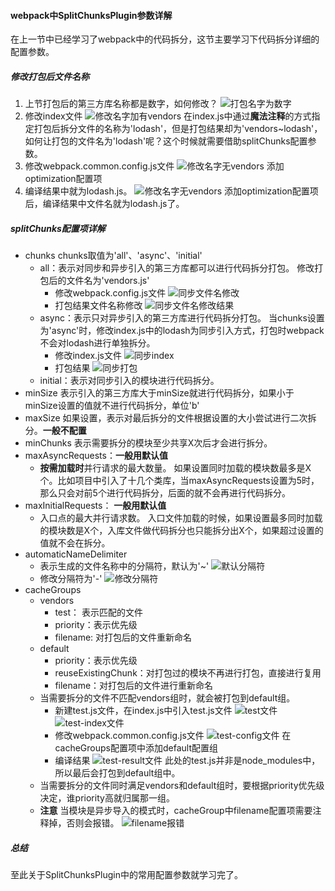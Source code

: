 #### webpack中SplitChunksPlugin参数详解
在上一节中已经学习了webpack中的代码拆分，这节主要学习下代码拆分详细的配置参数。
##### 修改打包后文件名称
1. 上节打包后的第三方库名称都是数字，如何修改？
  ![打包名字为数字](./imgs/1.number-name.png)
2. 修改index文件
  ![修改名字加有vendors](./imgs/2.vendors-name.png)
  在index.js中通过**魔法注释**的方式指定打包后拆分文件的名称为'lodash'，但是打包结果却为'vendors~lodash'，如何让打包的文件名为'lodash'呢？这个时候就需要借助splitChunks配置参数。
3. 修改webpack.common.config.js文件
  ![修改名字无vendors](./imgs/3.real-name.png)
  添加optimization配置项
4. 编译结果中就为lodash.js。
  ![修改名字无vendors](./imgs/4.real-result.png)
  添加optimization配置项后，编译结果中文件名就为lodash.js了。

##### splitChunks配置项详解
- chunks
  chunks取值为'all'、'async'、'initial'
  - all：表示对同步和异步引入的第三方库都可以进行代码拆分打包。
    修改打包后的文件名为'vendors.js'
    - 修改webpack.config.js文件
    ![同步文件名修改](./imgs/8.rename-config.png)
    - 打包结果文件名称修改
    ![同步文件名修改结果](./imgs/9.rename-result.png)
  - async：表示只对异步引入的第三方库进行代码拆分打包。
    当chunks设置为'async'时，修改index.js中的lodash为同步引入方式，打包时webpack不会对lodash进行单独拆分。
    - 修改index.js文件
      ![同步index](./imgs/6.index.png)
    - 打包结果
      ![同步打包](./imgs/7.index-result.png)
  - initial：表示对同步引入的模块进行代码拆分。
- minSize
  表示引入的第三方库大于minSize就进行代码拆分，如果小于minSize设置的值就不进行代码拆分，单位'b'
- maxSize
  如果设置，表示对最后拆分的文件根据设置的大小尝试进行二次拆分。**一般不配置**
- minChunks
  表示需要拆分的模块至少共享X次后才会进行拆分。
- maxAsyncRequests：**一般用默认值**
  - **按需加载时**并行请求的最大数量。
  如果设置同时加载的模块数最多是X个。比如项目中引入了十几个类库，当maxAsyncRequests设置为5时，那么只会对前5个进行代码拆分，后面的就不会再进行代码拆分。
- maxInitialRequests： **一般用默认值**
  - 入口点的最大并行请求数。
  入口文件加载的时候，如果设置最多同时加载的模块数是X个，入库文件做代码拆分也只能拆分出X个，如果超过设置的值就不会在拆分。
- automaticNameDelimiter
  - 表示生成的文件名称中的分隔符，默认为'~'
  ![默认分隔符](./imgs/2.vendors-name.png)
  - 修改分隔符为'-'
    ![修改分隔符](./imgs/5.delimeter.png)
- cacheGroups
  - vendors
    - test： 表示匹配的文件
    - priority：表示优先级
    - filename: 对打包后的文件重新命名
  - default
    - priority：表示优先级
    - reuseExistingChunk：对打包过的模块不再进行打包，直接进行复用
    - filename：对打包后的文件进行重新命名
  - 当需要拆分的文件不匹配vendors组时，就会被打包到default组。
    - 新建test.js文件，在index.js中引入test.js文件
      ![test文件](./imgs/10.test.png)
      ![test-index文件](./imgs/11.test-index.png)
    - 修改webpack.common.config.js文件
      ![test-config文件](./imgs/12.test-config.png)
      在cacheGroups配置项中添加default配置组
    - 编译结果
      ![test-result文件](./imgs/13.test-result.png)
    此处的test.js并非是node_modules中，所以最后会打包到default组中。
  - 当需要拆分的文件同时满足vendors和default组时，要根据priority优先级决定，谁priority高就归属那一组。
  - **注意**
    当模块是异步导入的模式时，cacheGroup中filename配置项需要注释掉，否则会报错。
    ![filename报错](./imgs/14.filename-error.png)
##### 总结
  至此关于SplitChunksPlugin中的常用配置参数就学习完了。